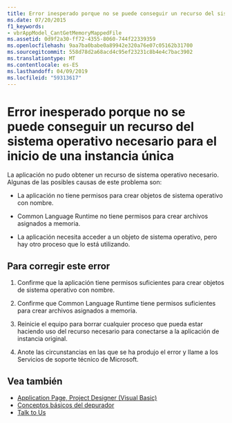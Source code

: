 ```yaml
---
title: Error inesperado porque no se puede conseguir un recurso del sistema operativo necesario para el inicio de una instancia única
ms.date: 07/20/2015
f1_keywords:
- vbrAppModel_CantGetMemoryMappedFile
ms.assetid: 0d9f2a30-ff72-4355-8060-744f22339359
ms.openlocfilehash: 9aa7ba0babe0a89942e320a76e07c05162b31700
ms.sourcegitcommit: 558d78d2a68acd4c95ef23231c8b4e4c7bac3902
ms.translationtype: MT
ms.contentlocale: es-ES
ms.lasthandoff: 04/09/2019
ms.locfileid: "59313617"
---
```

# <a name="an-unexpected-error-has-occurred-because-an-operating-system-resource-required-for-single-instance-startup-cannot-be-acquired"></a>Error inesperado porque no se puede conseguir un recurso del sistema operativo necesario para el inicio de una instancia única
La aplicación no pudo obtener un recurso de sistema operativo necesario. Algunas de las posibles causas de este problema son:  
  
-   La aplicación no tiene permisos para crear objetos de sistema operativo con nombre.  
  
-   Common Language Runtime no tiene permisos para crear archivos asignados a memoria.  
  
-   La aplicación necesita acceder a un objeto de sistema operativo, pero hay otro proceso que lo está utilizando.  
  
## <a name="to-correct-this-error"></a>Para corregir este error  
  
1. Confirme que la aplicación tiene permisos suficientes para crear objetos de sistema operativo con nombre.  
  
2. Confirme que Common Language Runtime tiene permisos suficientes para crear archivos asignados a memoria.  
  
3. Reinicie el equipo para borrar cualquier proceso que pueda estar haciendo uso del recurso necesario para conectarse a la aplicación de instancia original.  
  
4. Anote las circunstancias en las que se ha produjo el error y llame a los Servicios de soporte técnico de Microsoft.  
  
## <a name="see-also"></a>Vea también

- [Application Page, Project Designer (Visual Basic)](/visualstudio/ide/reference/application-page-project-designer-visual-basic)
- [Conceptos básicos del depurador](/visualstudio/debugger/debugger-basics)
- [Talk to Us](/visualstudio/ide/talk-to-us)
